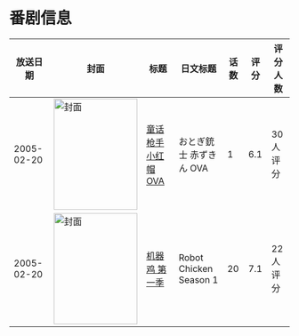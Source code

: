 # 番剧信息

|放送日期|封面|标题|日文标题|话数|评分|评分人数|
|---|---|---|---|---|---|---|
|2005-02-20|<img src="https://lain.bgm.tv/pic/cover/c/f4/43/49052_0yZt4.jpg" alt="封面" style="width:150px;height:200px;object-fit:cover;">|[童话枪手小红帽 OVA](https://bangumi.tv/subject/49052)|おとぎ銃士 赤ずきん OVA|1|6.1|30人评分|
|2005-02-20|<img src="https://lain.bgm.tv/pic/cover/c/b9/c2/77591_m7KAi.jpg" alt="封面" style="width:150px;height:200px;object-fit:cover;">|[机器鸡 第一季](https://bangumi.tv/subject/77591)|Robot Chicken Season 1|20|7.1|22人评分|
